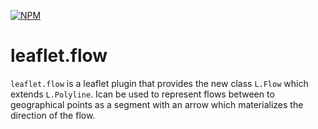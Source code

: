 [![NPM](https://nodei.co/npm/leaflet.flow.png)](https://nodei.co/npm/leaflet.flow/)


# leaflet.flow

`leaflet.flow` is a leaflet plugin that provides the new class `L.Flow` which extends `L.Polyline`. Ican be used to represent flows between to geographical points as a segment with an arrow which materializes the direction of the flow.
